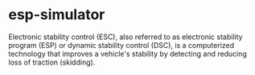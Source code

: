 # esp-simulator
Electronic stability control (ESC), also referred to as electronic stability program (ESP) or dynamic stability control (DSC), is a computerized technology that improves a vehicle's stability by detecting and reducing loss of traction (skidding).

